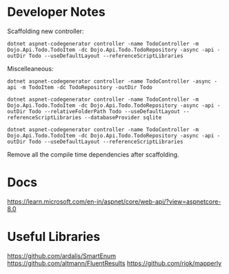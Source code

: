 # Developer Notes

Scaffolding new controller:

```
dotnet aspnet-codegenerator controller -name TodoController -m Dojo.Api.Todo.TodoItem -dc Dojo.Api.Todo.TodoRepository -async -api -outDir Todo --useDefaultLayout --referenceScriptLibraries
```

Miscelleaneous:

```
dotnet aspnet-codegenerator controller -name TodoController -async -api -m TodoItem -dc TodoRepository -outDir Todo

dotnet aspnet-codegenerator controller -name TodoController -m Dojo.Api.Todo.TodoItem -dc Dojo.Api.Todo.TodoRepository -async -api -outDir Todo --relativeFolderPath Todo --useDefaultLayout --referenceScriptLibraries --databaseProvider sqlite

dotnet aspnet-codegenerator controller -name TodoController -m Dojo.Api.Todo.TodoItem -dc Dojo.Api.Todo.TodoRepository -async -api -outDir Todo --useDefaultLayout --referenceScriptLibraries
```

Remove all the compile time dependencies after scaffolding.

# Docs

https://learn.microsoft.com/en-in/aspnet/core/web-api/?view=aspnetcore-8.0

# Useful Libraries

https://github.com/ardalis/SmartEnum
https://github.com/altmann/FluentResults
https://github.com/riok/mapperly